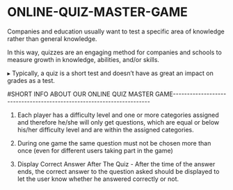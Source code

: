 # ONLINE-QUIZ-MASTER-GAME

Companies and education usually want to test a specific area of knowledge rather than general knowledge. 

In this way, quizzes are an engaging method for companies and schools to measure growth in knowledge, abilities, and/or skills.

▸ Typically, a quiz is a short test and doesn’t have as great an impact on grades as a test. 




#SHORT INFO ABOUT OUR ONLINE QUIZ MASTER  GAME----------------------------------------------------------------------

1. Each player has a difficulty level and one or more categories assigned and therefore he/she will only get questions, which are equal or below his/her difficulty level and are      within the assigned categories.

2. During one game the same question must not be chosen more than once (even for different users taking part in the game)

3. Display Correct Answer After The Quiz - After the time of the answer ends, the correct answer to the question asked should be displayed to let the user know whether he answered    correctly or not.
